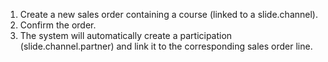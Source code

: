 1.  Create a new sales order containing a course (linked to a
    slide.channel).
2.  Confirm the order.
3.  The system will automatically create a participation
    (slide.channel.partner) and link it to the corresponding sales order
    line.
